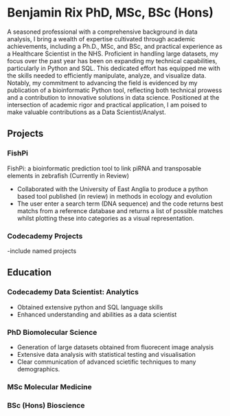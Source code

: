 # Benjamin Rix PhD, MSc, BSc (Hons)
A seasoned professional with a comprehensive background in data analysis, I bring a wealth of expertise cultivated through academic achievements, including a Ph.D., MSc, and BSc, and practical experience as a Healthcare Scientist in the NHS. Proficient in handling large datasets, my focus over the past year has been on expanding my technical capabilities, particularly in Python and SQL. This dedicated effort has equipped me with the skills needed to efficiently manipulate, analyze, and visualize data. Notably, my commitment to advancing the field is evidenced by my publication of a bioinformatic Python tool, reflecting both technical prowess and a contribution to innovative solutions in data science. Positioned at the intersection of academic rigor and practical application, I am poised to make valuable contributions as a Data Scientist/Analyst.

## Projects

### FishPi
FishPi: a bioinformatic prediction tool to link piRNA and transposable elements in zebrafish (Currently in Review)
- Collaborated with the University of East Anglia to produce a python based tool published (in review) in methods in ecology and evolution
- The user enter a search term (DNA sequence) and the code returns best matchs from a reference database and returns a list of possible matches whilst plotting these into categories as a visual representation.
### Codecademy Projects
-include named projects

## Education

### Codecademy Data Scientist: Analytics
- Obtained extensive python and SQL language skills
- Enhanced understanding and abilities as a data scientist
### PhD Biomolecular Science
- Generation of large datasets obtained from fluorecent image analysis
- Extensive data analysis with statistical testing and visualisation
- Clear communication of advanced scietific techniques to many demographics.

### MSc Molecular Medicine
### BSc (Hons) Bioscience

 
